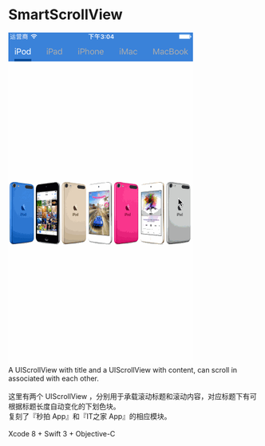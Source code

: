 # SmartScrollView
![Alt Text](https://github.com/OpenMarshall/SmartScrollView/raw/master/show.gif)
<br>A UIScrollView with title and a UIScrollView with content, can scroll in associated with each other.
<br><br>这里有两个 UIScrollView ，分别用于承载滚动标题和滚动内容，对应标题下有可根据标题长度自动变化的下划色块。
<br>复刻了『秒拍 App』和『IT之家 App』的相应模块。
<br><br>Xcode 8 + Swift 3 + Objective-C
